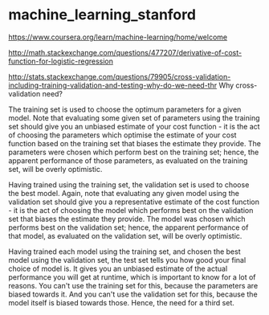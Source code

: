 # machine_learning_stanford

https://www.coursera.org/learn/machine-learning/home/welcome

http://math.stackexchange.com/questions/477207/derivative-of-cost-function-for-logistic-regression


http://stats.stackexchange.com/questions/79905/cross-validation-including-training-validation-and-testing-why-do-we-need-thr
Why cross-validation need?

The training set is used to choose the optimum parameters for a given model. Note that evaluating some given set of parameters using the training set should give you an unbiased estimate of your cost function - it is the act of choosing the parameters which optimise the estimate of your cost function based on the training set that biases the estimate they provide. The parameters were chosen which perform best on the training set; hence, the apparent performance of those parameters, as evaluated on the training set, will be overly optimistic.

Having trained using the training set, the validation set is used to choose the best model. Again, note that evaluating any given model using the validation set should give you a representative estimate of the cost function - it is the act of choosing the model which performs best on the validation set that biases the estimate they provide. The model was chosen which performs best on the validation set; hence, the apparent performance of that model, as evaluated on the validation set, will be overly optimistic.

Having trained each model using the training set, and chosen the best model using the validation set, the test set tells you how good your final choice of model is. It gives you an unbiased estimate of the actual performance you will get at runtime, which is important to know for a lot of reasons. You can't use the training set for this, because the parameters are biased towards it. And you can't use the validation set for this, because the model itself is biased towards those. Hence, the need for a third set.